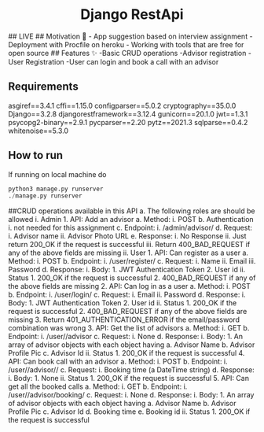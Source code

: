 <h1 align="center">Django RestApi</h1>  
## LIVE 
<https://restapi-rishi.herokuapp.com> 
## Motivation 🎯  
- App suggestion based on interview assignment 
- Deployment with Procfile on heroku 
- Working with tools that are free for open source 
## Features ✨ 
-Basic CRUD operations  
-Advisor registration   
-User Registration   
-User can login and book a call with an advisor  

## Requirements 

asgiref==3.4.1
cffi==1.15.0
configparser==5.0.2
cryptography==35.0.0
Django==3.2.8
djangorestframework==3.12.4
gunicorn==20.1.0
jwt==1.3.1
psycopg2-binary==2.9.1
pycparser==2.20
pytz==2021.3
sqlparse==0.4.2
whitenoise==5.3.0

## How to run

If running on local machine do

```python
python3 manage.py runserver
./manage.py runserver
```
##CRUD operations available in this API
a. The following roles are should be allowed
i. Admin
    1. API: Add an advisor
         a. Method:
            i. POST
         b. Authentication
            i. not needed for this assignment
        c. Endpoint:
            i. /admin/advisor/
        d. Request:
            i. Advisor name
            ii. Advisor Photo URL
        e. Response:
            i. No Response
            ii. Just return 200_OK if the request is successful
            iii. Return 400_BAD_REQUEST if any of the above
                fields are missing
ii. User
    1. API: Can register as a user
        a. Method:
            i. POST
        b. Endpoint:
            i. /user/register/
        c. Request:
            i. Name
            ii. Email
            iii. Password
        d. Response:
            i. Body:
                1. JWT Authentication Token
                2. User id
            ii. Status
                1. 200_OK if the request is successful
                2. 400_BAD_REQUEST if any of the above
                fields are missing
    2. API: Can log in as a user
         a. Method:
            i. POST
         b. Endpoint:
            i. /user/login/
        c. Request:
            i. Email
            ii. Password
        d. Response:
            i. Body:
                1. JWT Authentication Token
                2. User id
            ii. Status
                1. 200_OK if  the request is successful
                2. 400_BAD_REQUEST if any of the above fields are missing
                3. Return 401_AUTHENTICATION_ERROR if the
                email/password combination was wrong
    3. API: Get the list of advisors
        a. Method:
            i. GET
        b. Endpoint:
            i. /user/<user-id>/advisor
        c. Request:
            i. None
        d. Response:
            i. Body:
                1. An array of advisor objects with each object having
                    a. Advisor Name
                    b. Advisor Profile Pic
                    c. Advisor Id
            ii. Status
                1. 200_OK if the request is successful
    4. API: Can book call with an advisor
        a. Method:
            i. POST
        b. Endpoint:
            i. /user/<user-id>/advisor/<advisor-id>/
        c. Request:
            i. Booking time (a DateTime string)
        d. Response:
            i. Body:
                1. None
            ii. Status
                1. 200_OK if the request is successful
    5. API: Can get all the booked calls
        a. Method:
            i. GET
        b. Endpoint:
            i. /user/<user-id>/advisor/booking/
        c. Request:
            i. None
        d. Response:
            i. Body:
                1. An array of advisor objects with each object having
                    a. Advisor Name
                    b. Advisor Profile Pic
                    c. Advisor Id
                    d. Booking time
                    e. Booking id
            ii. Status
                1. 200_OK if the request is successful




